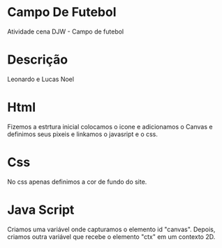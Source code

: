 # Campo De Futebol
Atividade cena DJW - Campo de futebol

# Descrição
Leonardo e Lucas Noel

# Html
Fizemos a estrtura inicial colocamos o icone e adicionamos o Canvas e definimos seus pixeis e linkamos o javasript e o css.

# Css
No css apenas definimos a cor de fundo do site.

# Java Script
Criamos uma variável onde capturamos o elemento id "canvas". Depois, criamos outra variável que recebe o elemento "ctx" em um contexto 2D.
